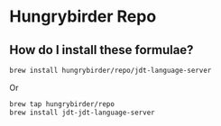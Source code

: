 # Hungrybirder Repo

## How do I install these formulae?

```bash
brew install hungrybirder/repo/jdt-language-server
```

Or

```bash
brew tap hungrybirder/repo
brew install jdt-jdt-language-server
```
